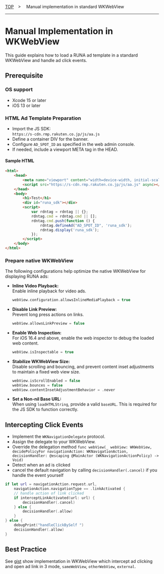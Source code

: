 [TOP](/README.md#top)　>　 Manual implementation in standard WKWebView

---

# Manual Implementation in WKWebView

This guide explains how to load a RUNA ad template in a standard WKWebView and handle ad click events.

## Prerequisite
### OS support

- Xcode 15 or later
- iOS 13 or later


### HTML Ad Template Preparation

- Import the JS SDK:  
  `https://s-cdn.rmp.rakuten.co.jp/js/aa.js`
- Define a container DIV for the banner.
- Configure `AD_SPOT_ID` as specified in the web admin console.
- If needed, include a viewport META tag in the HEAD.

#### Sample HTML
```HTML
<html>
    <head>
        <meta name="viewport" content="width=device-width, initial-scale=1.0">
        <script src="https://s-cdn.rmp.rakuten.co.jp/js/aa.js" async></script>
    </head>
    <body>
        <h1>Test</h1>
        <div id="runa_sdk"></div>
        <script>
            var rdntag = rdntag || {};
            rdntag.cmd = rdntag.cmd || [];
            rdntag.cmd.push(function () {
                rdntag.defineAd("AD_SPOT_ID", 'runa_sdk');
                rdntag.display('runa_sdk');
            });
        </script>
    </body>
</html>
```

### Prepare native WKWebView

The following configurations help optimize the native WKWebView for displaying RUNA ads:

- **Inline Video Playback:**  
  Enable inline playback for video ads.  
  ```swift
  webView.configuration.allowsInlineMediaPlayback = true
  ```

- **Disable Link Preview:**  
  Prevent long press actions on links.  
  ```swift
  webView.allowsLinkPreview = false
  ```

- **Enable Web Inspection:**  
  For iOS 16.4 and above, enable the web inspector to debug the loaded web content.  
  ```swift
  webView.isInspectable = true
  ```

- **Stabilize WKWebView Size:**  
  Disable scrolling and bouncing, and prevent content inset adjustments to maintain a fixed web view size.  
  ```swift
  webView.isScrollEnabled = false
  webView.bounces = false
  webView.contentInsetAdjustmentBehavior = .never
  ```

- **Set a Non-nil Base URL:**  
  When using `loadHTMLString`, provide a valid `baseURL`. This is required for the JS SDK to function correctly.


## Intercepting Click Events

- Implement the `WKNavigationDelegate` protocol.
- Assign the delegate to your WKWebView.
- Override the delegation method `func webView(_ webView: WKWebView, decidePolicyFor navigationAction: WKNavigationAction, decisionHandler: @escaping @MainActor (WKNavigationActionPolicy) -> Void)`
- Detect when an ad is clicked
- cancel the default navigation by calling `decisionHandler(.cancel)` if you handle the event yourself

```swift
if let url = navigationAction.request.url,
    navigationAction.navigationType == .linkActivated {
    // handle action of link clicked
    if interceptLinkActivated(url: url) {
        decisionHandler(.cancel)
    } else {
        decisionHandler(.allow)
    }
} else {
    debugPrint("handleClickBySelf ")
    decisionHandler(.allow)
}
```


## Best Practice
See [gist](https://gist.github.com/wei-b-wu-rakuten/4bb73b80c82ea717b7a16ce61a2e4922) show implementation in WKWebView which intercept ad clicking and open ad link in 3 mode, `sameWebView`, `otherWebView`, `external`.
